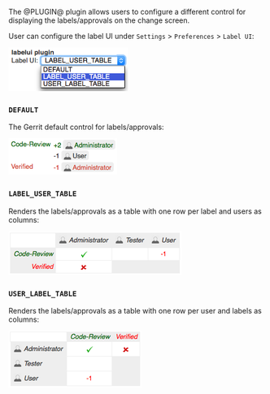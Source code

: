 The @PLUGIN@ plugin allows users to configure a different control for
displaying the labels/approvals on the change screen.

User can configure the label UI under `Settings` > `Preferences` >
`Label UI`:

![PreferencesScreenshot](images/preferences.png)

### `DEFAULT`

The Gerrit default control for labels/approvals:

![DefaultApprovalsScreenshot](images/default-approvals.png)

### `LABEL_USER_TABLE`

Renders the labels/approvals as a table with one row per label and
users as columns:

![ApprovalTableScreenshot](images/label-user-table.png)

### `USER_LABEL_TABLE`

Renders the labels/approvals as a table with one row per user and
labels as columns:

![ApprovalTableScreenshot](images/user-label-table.png)
